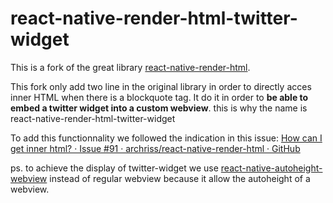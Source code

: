 # react-native-render-html-twitter-widget

This is a fork of the great library [react-native-render-html](https://github.com/archriss/react-native-render-html).

This fork only add two line in the original library in order to directly acces inner HTML when there is a blockquote tag. It do it in order to **be able to embed a twitter widget into a custom webview**. this is why the name is react-native-render-html-twitter-widget

To add this functionnality we followed the indication in this issue:
[How can I get inner html? · Issue #91 · archriss/react-native-render-html · GitHub](https://github.com/archriss/react-native-render-html/issues/91#issuecomment-502657723)

ps. to achieve the display of twitter-widget we use [react-native-autoheight-webview](https://github.com/iou90/react-native-autoheight-webview#readme) instead of regular webview because it allow the autoheight of a webview.
